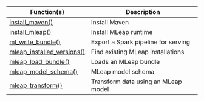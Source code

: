 

Function(s) | Description
------------- |----------------
[install_maven()](/packages/mleap/0.1.3/reference/install_maven.html) | Install Maven
[install_mleap()](/packages/mleap/0.1.3/reference/install_mleap.html) | Install MLeap runtime
[ml_write_bundle()](/packages/mleap/0.1.3/reference/ml_write_bundle.html) | Export a Spark pipeline for serving
[mleap_installed_versions()](/packages/mleap/0.1.3/reference/mleap_installed_versions.html) | Find existing MLeap installations
[mleap_load_bundle()](/packages/mleap/0.1.3/reference/mleap_load_bundle.html) | Loads an MLeap bundle
[mleap_model_schema()](/packages/mleap/0.1.3/reference/mleap_model_schema.html) | MLeap model schema
[mleap_transform()](/packages/mleap/0.1.3/reference/mleap_transform.html) | Transform data using an MLeap model

